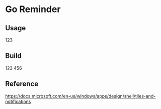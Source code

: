# Go Reminder

## Usage

123

## Build

123
456

## Reference

<https://docs.microsoft.com/en-us/windows/apps/design/shell/tiles-and-notifications>
